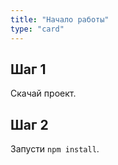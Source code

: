 ```yaml
---
title: "Начало работы"
type: "card"
---
```


## Шаг 1

Скачай проект.

## Шаг 2

Запусти `npm install`.
